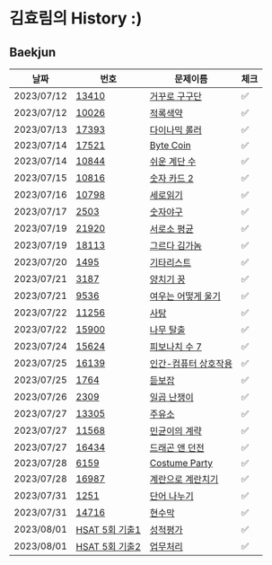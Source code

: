 # 김효림의 History :)

## Baekjun

| 날짜         | 번호                                                                | 문제이름                                                 | 체크  |
|------------|-------------------------------------------------------------------|------------------------------------------------------|-----|
| 2023/07/12 | [13410](https://www.acmicpc.net/problem/13410)                    | [거꾸로 구구단](https://www.acmicpc.net/problem/13410)     | ✅   |
| 2023/07/12 | [10026](https://www.acmicpc.net/problem/10026)                    | [적록색약](https://www.acmicpc.net/problem/10026)        | ✅   |
| 2023/07/13 | [17393](https://www.acmicpc.net/problem/17393)                    | [다이나믹 롤러](https://www.acmicpc.net/problem/17393)     | ✅   |
| 2023/07/14 | [17521](https://www.acmicpc.net/problem/17521)                    | [Byte Coin](https://www.acmicpc.net/problem/17521)   | ✅   |
| 2023/07/14 | [10844](https://www.acmicpc.net/problem/10844)                    | [쉬운 계단 수](https://www.acmicpc.net/problem/10844)     | ✅   |
| 2023/07/15 | [10816](https://www.acmicpc.net/problem/10816)                    | [숫자 카드 2](https://www.acmicpc.net/problem/10816)     | ✅   |
| 2023/07/16 | [10798](https://www.acmicpc.net/problem/10798)                    | [세로읽기](https://www.acmicpc.net/problem/10798)        | ✅   |
| 2023/07/17 | [2503](https://www.acmicpc.net/problem/2503)                      | [숫자야구](https://www.acmicpc.net/problem/2503)         | ✅   |
| 2023/07/19 | [21920](https://www.acmicpc.net/problem/21920)                    | [서로소 평균](https://www.acmicpc.net/problem/21920)      | ✅   |
| 2023/07/19 | [18113](https://www.acmicpc.net/problem/18113)                    | [그르다 김가놈](https://www.acmicpc.net/problem/18113)     | ✅   |
| 2023/07/20 | [1495](https://www.acmicpc.net/problem/1495)                      | [기타리스트](https://www.acmicpc.net/problem/1495)        | ✅   | 
| 2023/07/21 | [3187](https://www.acmicpc.net/problem/3187)                      | [양치기 꿍](https://www.acmicpc.net/problem/3187)        | ✅   |
| 2023/07/21 | [9536](https://www.acmicpc.net/problem/9536)                      | [여우는 어떻게 울기](https://www.acmicpc.net/problem/9536)   | ✅   |
| 2023/07/22 | [11256](https://www.acmicpc.net/problem/11256)                    | [사탕](https://www.acmicpc.net/problem/11256)          | ✅   |
| 2023/07/22 | [15900](https://www.acmicpc.net/problem/15900)                    | [나무 탈출](https://www.acmicpc.net/problem/15900)       | ✅   |
| 2023/07/24 | [15624](https://www.acmicpc.net/problem/15624)                    | [피보나치 수 7](https://www.acmicpc.net/problem/15624)    | ✅   |
| 2023/07/25 | [16139](https://www.acmicpc.net/problem/16139)                    | [인간-컴퓨터 상호작용](https://www.acmicpc.net/problem/16139) | ✅   |
| 2023/07/25 | [1764](https://www.acmicpc.net/problem/1764)                      | [듣보잡](https://www.acmicpc.net/problem/1764)          | ✅   |
| 2023/07/26 | [2309](https://www.acmicpc.net/problem/2309)                      | [일곱 난쟁이](https://www.acmicpc.net/problem/2309)       | ✅   |
| 2023/07/27 | [13305](https://www.acmicpc.net/problem/13305)                    | [주유소](https://www.acmicpc.net/problem/13305)         | ✅   | 
| 2023/07/27 | [11568](https://www.acmicpc.net/problem/11568)                    | [민균이의 계략](https://www.acmicpc.net/problem/11568)     | ✅   |
| 2023/07/27 | [16434](https://www.acmicpc.net/problem/16434)                    | [드래곤 앤 던전](https://www.acmicpc.net/problem/16434)    | ✅   |
| 2023/07/28 | [6159](https://www.acmicpc.net/problem/6159)                      | [Costume Party](https://www.acmicpc.net/problem/6159) | ✅ |
| 2023/07/28 | [16987](https://www.acmicpc.net/problem/16987)                    | [계란으로 계란치기](https://www.acmicpc.net/problem/16987) | ✅ |
| 2023/07/31 | [1251](https://www.acmicpc.net/problem/1251)                      | [단어 나누기](https://www.acmicpc.net/problem/1251) | ✅ |
| 2023/07/31 | [14716](https://www.acmicpc.net/problem/14716)                    | [현수막](https://www.acmicpc.net/problem/14716) | ✅ |
| 2023/08/01 | [HSAT 5회 기출1](https://softeer.ai/practice/info.do?idx=1&eid=1309) | [성적평가](https://softeer.ai/practice/info.do?idx=1&eid=1309) | ✅ |
|2023/08/01 | [HSAT 5회 기출2](https://softeer.ai/practice/info.do?idx=1&eid=1256) | [업무처리](https://softeer.ai/practice/info.do?idx=1&eid=1256) | ✅ | 